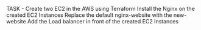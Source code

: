 TASK - Create two EC2 in the AWS using Terraform
 Install the Nginx on the created EC2 Instances
 Replace the default nginx-website with the new-website
 Add the Load balancer in front of the created EC2 Instances

